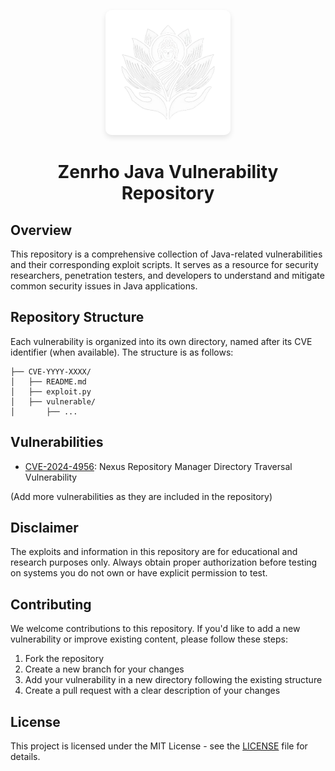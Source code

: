 <p align="center">
  <img src="assets/zenrho.png" alt="Zenrho Logo" width="200" height="auto" style="border-radius: 10px; box-shadow: 0 4px 8px rgba(0, 0, 0, 0.1);">
</p>

<h1 align="center">Zenrho Java Vulnerability Repository</h1>

## Overview

This repository is a comprehensive collection of Java-related vulnerabilities and their corresponding exploit scripts. It serves as a resource for security researchers, penetration testers, and developers to understand and mitigate common security issues in Java applications.

## Repository Structure

Each vulnerability is organized into its own directory, named after its CVE identifier (when available). The structure is as follows:

```
├── CVE-YYYY-XXXX/
│   ├── README.md
│   ├── exploit.py
│   ├── vulnerable/
│       ├── ...
```
## Vulnerabilities

- [CVE-2024-4956](CVE-2024-4956/README.md): Nexus Repository Manager Directory Traversal Vulnerability

(Add more vulnerabilities as they are included in the repository)

## Disclaimer

The exploits and information in this repository are for educational and research purposes only. Always obtain proper authorization before testing on systems you do not own or have explicit permission to test.

## Contributing

We welcome contributions to this repository. If you'd like to add a new vulnerability or improve existing content, please follow these steps:

1. Fork the repository
2. Create a new branch for your changes
3. Add your vulnerability in a new directory following the existing structure
4. Create a pull request with a clear description of your changes

## License

This project is licensed under the MIT License - see the [LICENSE](LICENSE) file for details.
